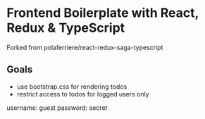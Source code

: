 # Frontend Boilerplate with React, Redux & TypeScript

Forked from polaferriere/react-redux-saga-typescript

## Goals

- use bootstrap.css for rendering todos
- restrict access to todos for logged users only

username: guest
password: secret

